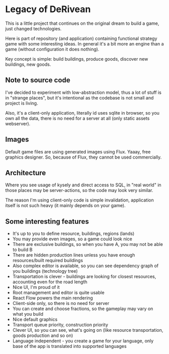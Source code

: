 # Legacy of DeRivean

This is a little project that continues on the original dream to build a game, just changed
technologies.

Here is part of repository (and application) containing functional strategy game with some interesting ideas.
In general it's a bit more an engine than a game (without configuration it does nothing).

Key concept is simple: build buildings, produce goods, discover new buildings, new goods.

## Note to source code

I've decided to experiment with low-abstraction model, thus a lot of stuff is in "strange places", but it's intentional
as the codebase is not small and project is living.

Also, it's a client-only application, literally id uses sqlite in browser, so you own all the data, there is no
need for a server at all (only static assets webserver).

## Images

Default game files are using generated images using Flux. Yaaay, free graphics designer. So, because of Flux, they cannot
be used commercially.

## Architecture

Where you see usage of kysely and direct access to SQL, in "real world" in those places may be server-actions, so the code
may look very similar.

The reason I'm using client-only code is simple invalidation, application itself is not such heavy (it mainly depends on your game).

## Some interesting features

- It's up to you to define resource, buildings, regions (lands)
- You may provide even images, so a game could look nice
- There are exclusive buildings, so when you have A, you may not be able to build B
- There are hidden production lines unless you have enough resources/built required buildings
- Also complex editor is available, so you can see dependency graph of you buildings (technology tree)
- Transportation is clever - buildings are looking for closest resources, accounting even for the road length
- Nice UI, I'm proud of it
- Root management and editor is quite usable
- React Flow powers the main rendering
- Client-side only, so there is no need for server
- You can create and choose fractions, so the gameplay may vary on what you build
- Nice default graphics
- Transport queue priority, construction priority
- Clever UI, so you can see, what's going on (like resource transportation, goods production and so on)
- Language independent - you create a game for your language, only base of the app is translated into supported languages
